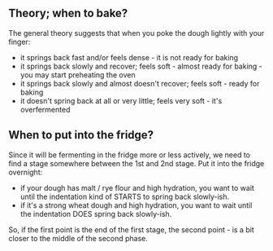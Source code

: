 ## Theory; when to bake?

The general theory suggests that when you poke the dough lightly with your finger:
- it springs back fast and/or feels dense - it is not ready for baking
- it springs back slowly and recover; feels soft - almost ready for baking - you may start preheating the oven
- it springs back slowly and almost doesn't recover; feels soft - ready for baking
- it doesn't spring back at all or very little; feels very soft - it's overfermented

## When to put into the fridge?

Since it will be fermenting in the fridge more or less actively, we need to find a stage somewhere between the 1st and 2nd stage. Put it into the fridge overnight:
- if your dough has malt / rye flour and high hydration, you want to wait until the indentation kind of STARTS to spring back slowly-ish.
- if it's a strong wheat dough and high hydration, you want to wait until the indentation DOES spring back slowly-ish.

So, if the first point is the end of the first stage, the second point - is a bit closer to the middle of the second phase.